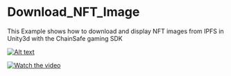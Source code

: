 # Download_NFT_Image
This Example shows how to download and display NFT images from IPFS in Unity3d with the ChainSafe gaming SDK

[![Alt text](https://img.youtube.com/vi/yc_n1uRb9M/0.jpg)](https://www.youtube.com/watch?v=yc_n1uRb9M)

[![Watch the video](https://i.imgur.com/-yc_n1uRb9M.png)](https://youtu.be/-yc_n1uRb9M)
